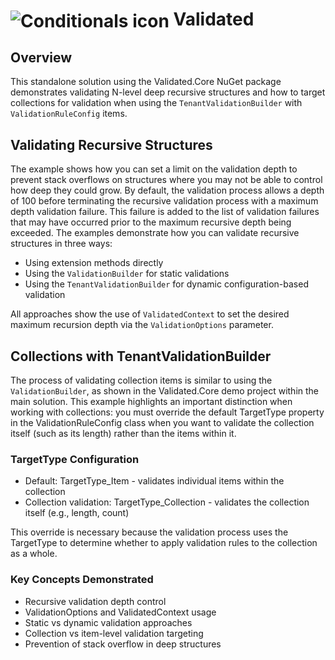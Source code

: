 <h1>
<img src="https://raw.github.com/code-dispenser/Validated/main/assets/logo-64.png" align="center" alt="Conditionals icon" /> Validated
</h1>

## Overview

This standalone solution using the Validated.Core NuGet package demonstrates validating N-level deep recursive structures and how to target collections for validation when using the `TenantValidationBuilder` with `ValidationRuleConfig` items.

## Validating Recursive Structures

The example shows how you can set a limit on the validation depth to prevent stack overflows on structures where you may not be able to control how deep they could grow.
By default, the validation process allows a depth of 100 before terminating the recursive validation process with a maximum depth validation failure. This failure is added to the list of validation failures that may have occurred prior to the maximum recursive depth being exceeded.
The examples demonstrate how you can validate recursive structures in three ways:

- Using extension methods directly
- Using the `ValidationBuilder` for static validations
- Using the `TenantValidationBuilder` for dynamic configuration-based validation

All approaches show the use of `ValidatedContext` to set the desired maximum recursion depth via the `ValidationOptions` parameter.


## Collections with TenantValidationBuilder

The process of validating collection items is similar to using the `ValidationBuilder`, as shown in the Validated.Core demo project within the main solution.
This example highlights an important distinction when working with collections: you must override the default TargetType property in the ValidationRuleConfig class when you want to validate the collection itself (such as its length) rather than the items within it.

### TargetType Configuration

- Default: TargetType_Item - validates individual items within the collection
- Collection validation: TargetType_Collection - validates the collection itself (e.g., length, count)


This override is necessary because the validation process uses the TargetType to determine whether to apply validation rules to the collection as a whole.

### Key Concepts Demonstrated

- Recursive validation depth control
- ValidationOptions and ValidatedContext usage
- Static vs dynamic validation approaches
- Collection vs item-level validation targeting
- Prevention of stack overflow in deep structures

